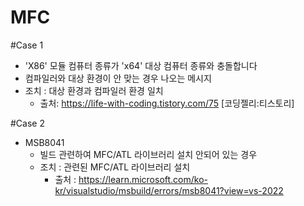 # MFC

#Case 1
 - 'X86' 모듈 컴퓨터 종류가 'x64' 대상 컴퓨터 종류와 충돌합니다
 - 컴파일러와 대상 환경이 안 맞는 경우 나오는 메시지
 - 조치 : 대상 환경과 컴파일러 환경 일치
   - 출처: https://life-with-coding.tistory.com/75 [코딩젤리:티스토리]

#Case 2
 - MSB8041
   - 빌드 관련하여 MFC/ATL 라이브러리 설치 안되어 있는 경우
   - 조치 : 관련된 MFC/ATL 라이브러리 설치
     - 출처 : https://learn.microsoft.com/ko-kr/visualstudio/msbuild/errors/msb8041?view=vs-2022
